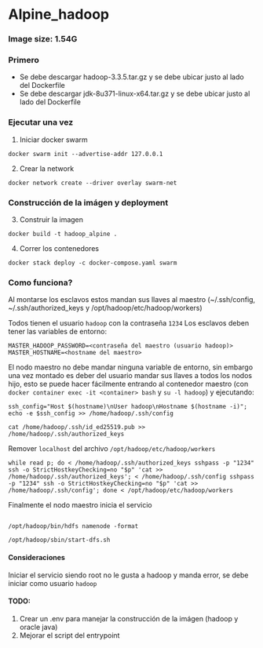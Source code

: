 # Alpine_hadoop

### Image size: 1.54G

### Primero

- Se debe descargar hadoop-3.3.5.tar.gz y se debe ubicar justo al lado del Dockerfile
- Se debe descargar jdk-8u371-linux-x64.tar.gz y se debe ubicar justo al lado del Dockerfile

### Ejecutar una vez

1. Iniciar docker swarm

```
docker swarm init --advertise-addr 127.0.0.1
```

2. Crear la network

```
docker network create --driver overlay swarm-net
```

### Construcción de la imágen y deployment

3. Construir la imagen

```
docker build -t hadoop_alpine .
```

4. Correr los contenedores

```
docker stack deploy -c docker-compose.yaml swarm
```

### Como funciona?

Al montarse los esclavos estos mandan sus llaves al maestro (~/.ssh/config, ~/.ssh/authorized_keys y /opt/hadoop/etc/hadoop/workers)

Todos tienen el usuario `hadoop` con la contraseña `1234`
Los esclavos deben tener las variables de entorno:

```
MASTER_HADOOP_PASSWORD=<contraseña del maestro (usuario hadoop)>
MASTER_HOSTNAME=<hostname del maestro>
```

El nodo maestro no debe mandar ninguna variable de entorno, sin embargo una vez montado es deber del usuario mandar sus llaves a todos los nodos hijo, esto se puede hacer fácilmente entrando al contenedor maestro (con `docker container exec -it <container> bash` y `su -l hadoop`) y ejecutando:

```
ssh_config="Host $(hostname)\nUser hadoop\nHostname $(hostname -i)"; echo -e $ssh_config >> /home/hadoop/.ssh/config

cat /home/hadoop/.ssh/id_ed25519.pub >> /home/hadoop/.ssh/authorized_keys

```

Remover `localhost` del archivo `/opt/hadoop/etc/hadoop/workers`

```
while read p; do < /home/hadoop/.ssh/authorized_keys sshpass -p "1234" ssh -o StrictHostkeyChecking=no "$p" 'cat >> /home/hadoop/.ssh/authorized_keys'; < /home/hadoop/.ssh/config sshpass -p "1234" ssh -o StrictHostkeyChecking=no "$p" 'cat >> /home/hadoop/.ssh/config'; done < /opt/hadoop/etc/hadoop/workers

```

Finalmente el nodo maestro inicia el servicio

```

/opt/hadoop/bin/hdfs namenode -format

/opt/hadoop/sbin/start-dfs.sh

```

#### Consideraciones

Iniciar el servicio siendo root no le gusta a hadoop y manda error, se debe iniciar como usuario `hadoop`

#### TODO:

1. Crear un .env para manejar la construcción de la imágen (hadoop y oracle java)
2. Mejorar el script del entrypoint
